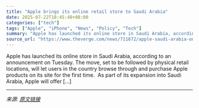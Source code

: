 ```yaml
---
title: "Apple brings its online retail store to Saudi Arabia"
date: 2025-07-22T18:45:48+08:00
categories: ["tech"]
tags: ["Apple", "iPhone", "News", "Policy", "Tech"]
summary: "Apple has launched its online store in Saudi Arabia, according to an announcement on Tuesday. The move, set to be followed by physical retail locations, will let users in the country browse through an"
source_url: "https://www.theverge.com/news/711672/apple-saudi-arabia-online-store-launch"
---
```


Apple has launched its online store in Saudi Arabia, according to an announcement on Tuesday. The move, set to be followed by physical retail locations, will let users in the country browse through and purchase Apple products on its site for the first time.&#160; As part of its expansion into Saudi Arabia, Apple will offer [&#8230;]

---

*来源: [原文链接](https://www.theverge.com/news/711672/apple-saudi-arabia-online-store-launch)*
